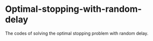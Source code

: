 # Optimal-stopping-with-random-delay
The codes of solving the optimal stopping problem with random delay.
